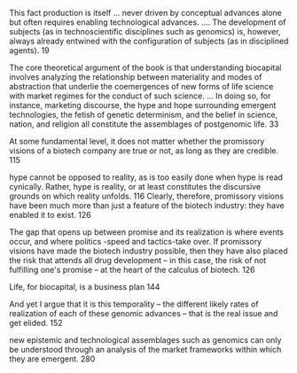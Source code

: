 ﻿This fact production is itself … never driven by conceptual advances alone but often requires enabling technological advances.  …. The development of subjects (as in technoscientific disciplines such as genomics) is, however, always already entwined with the configuration of subjects (as in disciplined agents). 19

The core theoretical argument of the book is that understanding biocapital involves analyzing the relationship between materiality and modes of abstraction that underlie the coemergences of new forms of life science with market regimes for the conduct of such science. … In doing so, for instance, marketing discourse, the hype and hope surrounding emergent technologies, the fetish of genetic determinism, and the belief in science, nation, and religion all constitute the assemblages of postgenomic life. 33

At some fundamental level, it does not matter whether the promissory visions of a biotech company are true or not, as long as they are credible. 115

hype cannot be opposed to reality, as is too easily done when hype is read cynically. Rather, hype is reality, or at least constitutes the discursive grounds on which reality unfolds. 116
Clearly, therefore, promissory visions have been much more than just a feature of the biotech industry: they have enabled it to exist. 126

The gap that opens up between promise and its realization is where events  occur, and where politics -speed and tactics-take over. If promissory visions have made the biotech industry possible, then they have also placed the risk that attends all drug development – in this case, the risk of not fulfilling one's promise – at the heart of the calculus of biotech.  126

Life, for biocapital, is a business plan 144

And yet I argue that it is this temporality – the different likely rates of realization of each of these genomic advances – that is the real issue and get elided. 152

new epistemic and technological assemblages such as genomics can only be understood through an analysis of the market frameworks within which they are emergent. 280


